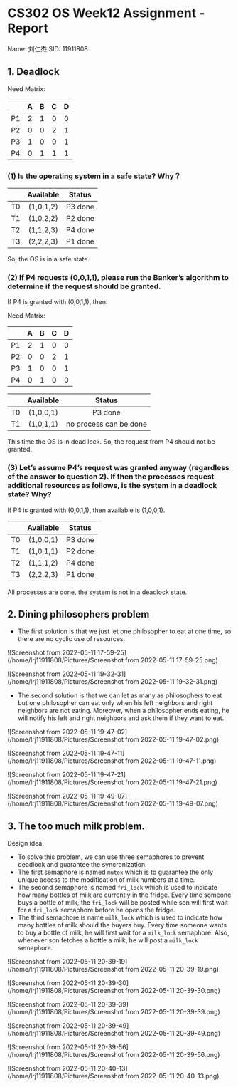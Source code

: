 # CS302 OS Week12 Assignment - Report

Name: 刘仁杰
SID: 11911808

## 1. Deadlock

Need Matrix:

|      |  A   |  B   |  C   |  D   |
| ---- | :--: | :--: | :--: | :--: |
| P1   |  2   |  1   |  0   |  0   |
| P2   |  0   |  0   |  2   |  1   |
| P3   |  1   |  0   |  0   |  1   |
| P4   |  0   |  1   |  1   |  1   |

### (1) Is the operating system in a safe state? Why？

|      | Available | Status  |
| :--: | :-------: | :-----: |
|  T0  | (1,0,1,2) | P3 done |
|  T1  | (1,0,2,2) | P2 done |
|  T2  | (1,1,2,3) | P4 done |
|  T3  | (2,2,2,3) | P1 done |

So, the OS is in a safe state.

### (2) If P4 requests (0,0,1,1), please run the Banker’s algorithm to determine if the request should be granted.

If P4 is granted with (0,0,1,1), then:

Need Matrix:

|      |  A   |  B   |  C   |  D   |
| ---- | :--: | :--: | :--: | :--: |
| P1   |  2   |  1   |  0   |  0   |
| P2   |  0   |  0   |  2   |  1   |
| P3   |  1   |  0   |  0   |  1   |
| P4   |  0   |  1   |  0   |  0   |

|      | Available |         Status         |
| :--: | :-------: | :--------------------: |
|  T0  | (1,0,0,1) |        P3 done         |
|  T1  | (1,0,1,1) | no process can be done |

This time the OS is in dead lock. So, the request from P4 should not be granted.

### (3) Let’s assume P4’s request was granted anyway (regardless of the answer to question 2). If then the processes request additional resources as follows, is the system in a deadlock state? Why?

If P4 is granted with (0,0,1,1), then available is (1,0,0,1).

|      | Available | Status  |
| :--: | :-------: | :-----: |
|  T0  | (1,0,0,1) | P3 done |
|  T1  | (1,0,1,1) | P2 done |
|  T2  | (1,1,1,2) | P4 done |
|  T3  | (2,2,2,3) | P1 done |

All processes are done, the system is not in a deadlock state.

## 2. Dining philosophers problem

* The first solution is that we just let one philosopher to eat at one time, so there are no cyclic use of resources.

![Screenshot from 2022-05-11 17-59-25](/home/lrj11911808/Pictures/Screenshot from 2022-05-11 17-59-25.png)

![Screenshot from 2022-05-11 19-32-31](/home/lrj11911808/Pictures/Screenshot from 2022-05-11 19-32-31.png)

* The second solution is that we can let as many as philosophers to eat but one philosopher can eat only when his left neighbors and right neighbors are not eating. Moreover, when a philosopher ends eating, he will notify his left and right neighbors and ask them if they want to eat.

![Screenshot from 2022-05-11 19-47-02](/home/lrj11911808/Pictures/Screenshot from 2022-05-11 19-47-02.png)

![Screenshot from 2022-05-11 19-47-11](/home/lrj11911808/Pictures/Screenshot from 2022-05-11 19-47-11.png)

![Screenshot from 2022-05-11 19-47-21](/home/lrj11911808/Pictures/Screenshot from 2022-05-11 19-47-21.png)

![Screenshot from 2022-05-11 19-49-07](/home/lrj11911808/Pictures/Screenshot from 2022-05-11 19-49-07.png)

## 3. The too much milk problem.

Design idea: 

* To solve this problem, we can use three semaphores to prevent deadlock and guarantee the syncronization.
* The first semaphore is named `mutex` which is to guarantee the only unique access to the modification of milk numbers at a time.
* The second semaphore is named `fri_lock` which is used to indicate how many bottles of milk are currently in the fridge. Every time someone buys a bottle of milk, the `fri_lock` will be posted while son will first wait for a `fri_lock` semaphore before he opens the fridge. 
* The third semaphore is name `milk_lock` which is used to indicate how many bottles of milk should the buyers buy. Every time someone wants to buy a bottle of milk, he will first wait for a `milk_lock` semaphore. Also, whenever son fetches a bottle a milk, he will post a `milk_lock` semaphore.

![Screenshot from 2022-05-11 20-39-19](/home/lrj11911808/Pictures/Screenshot from 2022-05-11 20-39-19.png)

![Screenshot from 2022-05-11 20-39-30](/home/lrj11911808/Pictures/Screenshot from 2022-05-11 20-39-30.png)

![Screenshot from 2022-05-11 20-39-39](/home/lrj11911808/Pictures/Screenshot from 2022-05-11 20-39-39.png)

![Screenshot from 2022-05-11 20-39-49](/home/lrj11911808/Pictures/Screenshot from 2022-05-11 20-39-49.png)

![Screenshot from 2022-05-11 20-39-56](/home/lrj11911808/Pictures/Screenshot from 2022-05-11 20-39-56.png)

![Screenshot from 2022-05-11 20-40-13](/home/lrj11911808/Pictures/Screenshot from 2022-05-11 20-40-13.png)

